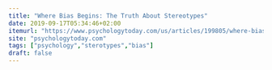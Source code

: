 ```yaml
---
title: "Where Bias Begins: The Truth About Stereotypes"
date: 2019-09-17T05:34:46+02:00
itemurl: "https://www.psychologytoday.com/us/articles/199805/where-bias-begins-the-truth-about-stereotypes"
site: "psychologytoday.com"
tags: ["psychology","sterotypes","bias"]
draft: false
---
```


